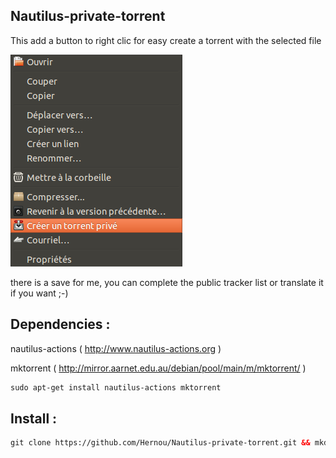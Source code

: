 Nautilus-private-torrent
---------
This add a button to right clic for easy create a torrent with the selected file

![](https://raw.githubusercontent.com/Hernou/Nautilus-private-torrent/master/Capture%20du%202014-07-16%2014:07:25.png)

there is a save for me, you can complete the public tracker list or translate it if you want ;-)

Dependencies :
------------
nautilus-actions ( http://www.nautilus-actions.org )

mktorrent ( http://mirror.aarnet.edu.au/debian/pool/main/m/mktorrent/ )
```html
sudo apt-get install nautilus-actions mktorrent
```
Install :
------------

```html
git clone https://github.com/Hernou/Nautilus-private-torrent.git && mkdir /home/lio/.local/share/file-manager & mkdir /home/lio/.local/share/file-manager/actions & sleep 7 && cp -rf ~/Nautilus-private-torrent/cf2bc7ce-3a0a-4870-8188-58a871116d18.desktop ~/.local/share/file-manager/actions/cf2bc7ce-3a0a-4870-8188-58a871116d18.desktop && rm -rf ~/Nautilus-private-torrent && nautilus -q 


```
